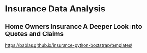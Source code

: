 # Insurance Data Analysis
## Home Owners Insurance A Deeper Look into Quotes and Claims

https://bablas.github.io/insurance-python-bootstrap/templates/
